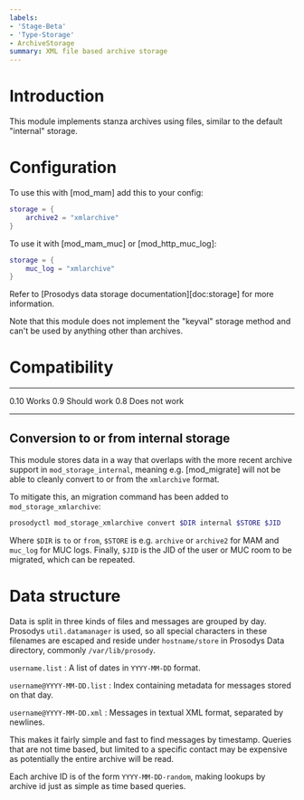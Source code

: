 ```yaml
---
labels:
- 'Stage-Beta'
- 'Type-Storage'
- ArchiveStorage
summary: XML file based archive storage
---
```


Introduction
============

This module implements stanza archives using files, similar to the
default "internal" storage.

Configuration
=============

To use this with [mod\_mam] add this to your config:

``` lua
storage = {
    archive2 = "xmlarchive"
}
```

To use it with [mod\_mam\_muc] or [mod\_http\_muc\_log]:

``` lua
storage = {
    muc_log = "xmlarchive"
}
```

Refer to [Prosodys data storage documentation][doc:storage] for more
information.

Note that this module does not implement the "keyval" storage method and
can't be used by anything other than archives.

Compatibility
=============

  ------ ---------------
  0.10   Works
  0.9    Should work
  0.8    Does not work
  ------ ---------------

Conversion to or from internal storage
--------------------------------------

This module stores data in a way that overlaps with the more recent
archive support in `mod_storage_internal`, meaning e.g. [mod_migrate]
will not be able to cleanly convert to or from the `xmlarchive` format.

To mitigate this, an migration command has been added to
`mod_storage_xmlarchive`:

``` bash
prosodyctl mod_storage_xmlarchive convert $DIR internal $STORE $JID
```

Where `$DIR` is `to` or `from`, `$STORE` is e.g. `archive` or `archive2`
for MAM and `muc_log` for MUC logs. Finally, `$JID` is the JID of the
user or MUC room to be migrated, which can be repeated.

Data structure
==============

Data is split in three kinds of files and messages are grouped by day.
Prosodys `util.datamanager` is used, so all special characters in these
filenames are escaped and reside under `hostname/store` in Prosodys Data
directory, commonly `/var/lib/prosody`.

`username.list`
:   A list of dates in `YYYY-MM-DD` format.

`username@YYYY-MM-DD.list`
:   Index containing metadata for messages stored on that day.

`username@YYYY-MM-DD.xml`
:   Messages in textual XML format, separated by newlines.

This makes it fairly simple and fast to find messages by timestamp.
Queries that are not time based, but limited to a specific contact may
be expensive as potentially the entire archive will be read.

Each archive ID is of the form `YYYY-MM-DD-random`, making lookups by
archive id just as simple as time based queries.
